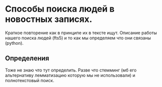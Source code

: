 # Способы поиска людей в новостных записях.
Краткое повторение как в принципе их в тексте ищут.
Описание работы нашего поиска людей (fts5) и то как мы определяем что они связаны (python).

## Определения
Тоже не знаю что тут определить. Разве что стемминг (мб его альтернативу лемматизацию которую мы не использовали) и полнотекстовый поиск.


